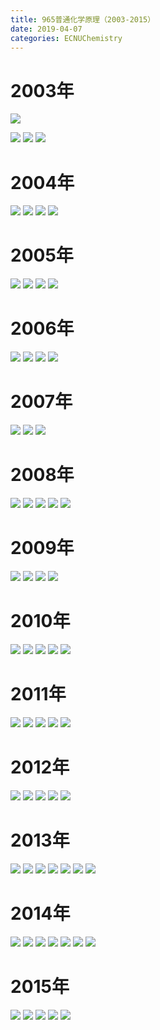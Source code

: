 ```yaml
---
title: 965普通化学原理（2003-2015）
date: 2019-04-07
categories: ECNUChemistry
---
```


# 2003年
![](https://pic.superbed.cn/item/5ca9c2ea3a213b0417d253f1)
<!-- more -->
![](https://pic.superbed.cn/item/5ca9c2ea3a213b0417d253f6)
![](https://pic.superbed.cn/item/5ca9c2ea3a213b0417d253fb)
![](https://pic.superbed.cn/item/5ca9c2ea3a213b0417d25402)

# 2004年
![](https://pic.superbed.cn/item/5ca9c3e93a213b0417d2610f)
![](https://pic.superbed.cn/item/5ca9c3e93a213b0417d26114)
![](https://pic.superbed.cn/item/5ca9c3e93a213b0417d2611c)
![](https://pic.superbed.cn/item/5ca9c3e93a213b0417d2611f)

# 2005年
![](https://pic.superbed.cn/item/5ca9c41e3a213b0417d264bf)
![](https://pic.superbed.cn/item/5ca9c41e3a213b0417d264c4)
![](https://pic.superbed.cn/item/5ca9c41e3a213b0417d264c9)
![](https://pic.superbed.cn/item/5ca9c41e3a213b0417d264ce)

# 2006年
![](https://pic.superbed.cn/item/5ca9c44e3a213b0417d267b4)
![](https://pic.superbed.cn/item/5ca9c44e3a213b0417d267b9)
![](https://pic.superbed.cn/item/5ca9c44e3a213b0417d267be)
![](https://pic.superbed.cn/item/5ca9c44e3a213b0417d267c9)

# 2007年
![](https://pic.superbed.cn/item/5ca9c4783a213b0417d26c30)
![](https://pic.superbed.cn/item/5ca9c4783a213b0417d26c33)
![](https://pic.superbed.cn/item/5ca9c4783a213b0417d26c36)

# 2008年
![](https://pic.superbed.cn/item/5ca9c49f3a213b0417d26e4e)
![](https://pic.superbed.cn/item/5ca9c49f3a213b0417d26e53)
![](https://pic.superbed.cn/item/5ca9c49f3a213b0417d26e58)
![](https://pic.superbed.cn/item/5ca9c49f3a213b0417d26e5d)
![](https://pic.superbed.cn/item/5ca9c49f3a213b0417d26e62)

# 2009年
![](https://pic.superbed.cn/item/5ca9c4d63a213b0417d271d6)
![](https://pic.superbed.cn/item/5ca9c4d63a213b0417d271db)
![](https://pic.superbed.cn/item/5ca9c4d63a213b0417d271e0)
![](https://pic.superbed.cn/item/5ca9c4d63a213b0417d271e5)

# 2010年
![](https://pic.superbed.cn/item/5ca9c5073a213b0417d275d5)
![](https://pic.superbed.cn/item/5ca9c5073a213b0417d275da)
![](https://pic.superbed.cn/item/5ca9c5073a213b0417d275df)
![](https://pic.superbed.cn/item/5ca9c5073a213b0417d275e4)
![](https://pic.superbed.cn/item/5ca9c5073a213b0417d275e9)

# 2011年
![](https://pic.superbed.cn/item/5ca9c5383a213b0417d278d9)
![](https://pic.superbed.cn/item/5ca9c5383a213b0417d278de)
![](https://pic.superbed.cn/item/5ca9c5383a213b0417d278e3)
![](https://pic.superbed.cn/item/5ca9c5383a213b0417d278ea)
![](https://pic.superbed.cn/item/5ca9c5383a213b0417d278d4)

# 2012年
![](https://pic.superbed.cn/item/5ca9c5b23a213b0417d27f30)
![](https://pic.superbed.cn/item/5ca9c5b23a213b0417d27f35)
![](https://pic.superbed.cn/item/5ca9c5b23a213b0417d27f39)
![](https://pic.superbed.cn/item/5ca9c5b23a213b0417d27f41)
![](https://pic.superbed.cn/item/5ca9c5b23a213b0417d27f2b)

# 2013年
![](https://pic.superbed.cn/item/5ca9c6f73a213b0417d28e55)
![](https://pic.superbed.cn/item/5ca9c6fa3a213b0417d28eae)
![](https://pic.superbed.cn/item/5ca9c7043a213b0417d28f33)
![](https://pic.superbed.cn/item/5ca9c7043a213b0417d28f40)
![](https://pic.superbed.cn/item/5ca9c7043a213b0417d28f47)
![](https://pic.superbed.cn/item/5ca9c71e3a213b0417d2912e)
![](https://pic.superbed.cn/item/5ca9c71e3a213b0417d29132)

# 2014年
![](https://pic.superbed.cn/item/5ca9c73e3a213b0417d29338)
![](https://pic.superbed.cn/item/5ca9c73e3a213b0417d2933f)
![](https://pic.superbed.cn/item/5ca9c73e3a213b0417d29344)
![](https://pic.superbed.cn/item/5ca9c73e3a213b0417d29349)
![](https://pic.superbed.cn/item/5ca9c73e3a213b0417d29333)
![](https://pic.superbed.cn/item/5ca9c76e3a213b0417d2972e)
![](https://pic.superbed.cn/item/5ca9c76e3a213b0417d29733)

# 2015年
![](https://pic.superbed.cn/item/5ca9c7863a213b0417d2999d)
![](https://pic.superbed.cn/item/5ca9c7863a213b0417d299a3)
![](https://pic.superbed.cn/item/5ca9c7863a213b0417d299a9)
![](https://pic.superbed.cn/item/5ca9c7863a213b0417d299ae)
![](https://pic.superbed.cn/item/5ca9c7863a213b0417d299b3)
